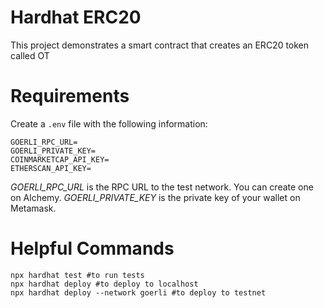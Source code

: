 # Hardhat ERC20

This project demonstrates a smart contract that creates an ERC20 token called OT

# Requirements

Create a `.env` file with the following information:

```
GOERLI_RPC_URL=
GOERLI_PRIVATE_KEY=
COINMARKETCAP_API_KEY=
ETHERSCAN_API_KEY=
```

_GOERLI_RPC_URL_ is the RPC URL to the test network. You can create one on Alchemy.
_GOERLI_PRIVATE_KEY_ is the private key of your wallet on Metamask.

# Helpful Commands

```
npx hardhat test #to run tests
npx hardhat deploy #to deploy to localhost
npx hardhat deploy --network goerli #to deploy to testnet
```
